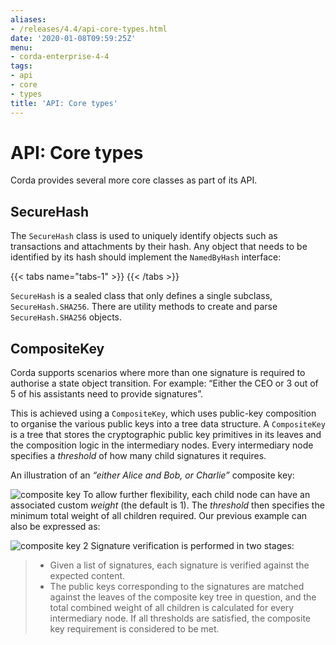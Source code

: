 ```yaml
---
aliases:
- /releases/4.4/api-core-types.html
date: '2020-01-08T09:59:25Z'
menu:
- corda-enterprise-4-4
tags:
- api
- core
- types
title: 'API: Core types'
---
```





# API: Core types


Corda provides several more core classes as part of its API.


## SecureHash

The `SecureHash` class is used to uniquely identify objects such as transactions and attachments by their hash.
Any object that needs to be identified by its hash should implement the `NamedByHash` interface:

{{< tabs name="tabs-1" >}}
{{< /tabs >}}

`SecureHash` is a sealed class that only defines a single subclass, `SecureHash.SHA256`. There are utility methods
to create and parse `SecureHash.SHA256` objects.



## CompositeKey

Corda supports scenarios where more than one signature is required to authorise a state object transition. For example:
“Either the CEO or 3 out of 5 of his assistants need to provide signatures”.

This is achieved using a `CompositeKey`, which uses public-key composition to organise the various public keys into a
tree data structure. A `CompositeKey` is a tree that stores the cryptographic public key primitives in its leaves and
the composition logic in the intermediary nodes. Every intermediary node specifies a *threshold* of how many child
signatures it requires.

An illustration of an *“either Alice and Bob, or Charlie”* composite key:

![composite key](/en/images/composite-key.png "composite key")
To allow further flexibility, each child node can have an associated custom *weight* (the default is 1). The *threshold*
then specifies the minimum total weight of all children required. Our previous example can also be expressed as:

![composite key 2](/en/images/composite-key-2.png "composite key 2")
Signature verification is performed in two stages:

> 
> 
> * Given a list of signatures, each signature is verified against the expected content.
> * The public keys corresponding to the signatures are matched against the leaves of the composite key tree in question,
> and the total combined weight of all children is calculated for every intermediary node. If all thresholds are satisfied,
> the composite key requirement is considered to be met.


